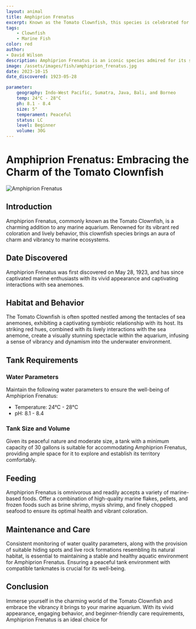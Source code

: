 ```yaml
---
layout: animal
title: Amphiprion Frenatus
excerpt: Known as the Tomato Clownfish, this species is celebrated for its vibrant red coloration and lively behavior. It is often found nestled among the tentacles of sea anemones, showcasing a captivating symbiotic relationship and adding a pop of color to any marine aquarium.
tags:
    - Clownfish
    - Marine Fish
color: red
author:
- David Wilson
description: Amphiprion Frenatus is an iconic species admired for its striking appearance and engaging interactions with sea anemones.
image: /assets/images/fish/amphiprion_frenatus.jpg
date: 2023-10-15
date_discovered: 1923-05-28

parameter:
    geography: Indo-West Pacific, Sumatra, Java, Bali, and Borneo
    temp: 24°C - 28°C
    ph: 8.1 - 8.4
    size: 5"
    temperament: Peaceful
    status: LC
    level: Beginner
    volume: 30G
---
```


# Amphiprion Frenatus: Embracing the Charm of the Tomato Clownfish

![Amphiprion Frenatus](amphiprion_frenatus.jpg)

## Introduction

Amphiprion Frenatus, commonly known as the Tomato Clownfish, is a charming addition to any marine aquarium. Renowned for its vibrant red coloration and lively behavior, this clownfish species brings an aura of charm and vibrancy to marine ecosystems.

## Date Discovered

Amphiprion Frenatus was first discovered on May 28, 1923, and has since captivated marine enthusiasts with its vivid appearance and captivating interactions with sea anemones.

## Habitat and Behavior

The Tomato Clownfish is often spotted nestled among the tentacles of sea anemones, exhibiting a captivating symbiotic relationship with its host. Its striking red hues, combined with its lively interactions with the sea anemone, create a visually stunning spectacle within the aquarium, infusing a sense of vibrancy and dynamism into the underwater environment.

## Tank Requirements

### Water Parameters

Maintain the following water parameters to ensure the well-being of Amphiprion Frenatus:

- Temperature: 24°C - 28°C
- pH: 8.1 - 8.4

### Tank Size and Volume

Given its peaceful nature and moderate size, a tank with a minimum capacity of 30 gallons is suitable for accommodating Amphiprion Frenatus, providing ample space for it to explore and establish its territory comfortably.

## Feeding

Amphiprion Frenatus is omnivorous and readily accepts a variety of marine-based foods. Offer a combination of high-quality marine flakes, pellets, and frozen foods such as brine shrimp, mysis shrimp, and finely chopped seafood to ensure its optimal health and vibrant coloration.

## Maintenance and Care

Consistent monitoring of water quality parameters, along with the provision of suitable hiding spots and live rock formations resembling its natural habitat, is essential to maintaining a stable and healthy aquatic environment for Amphiprion Frenatus. Ensuring a peaceful tank environment with compatible tankmates is crucial for its well-being.

## Conclusion

Immerse yourself in the charming world of the Tomato Clownfish and embrace the vibrancy it brings to your marine aquarium. With its vivid appearance, engaging behavior, and beginner-friendly care requirements, Amphiprion Frenatus is an ideal choice for
